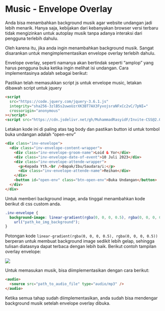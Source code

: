 # Music - Envelope Overlay

Anda bisa menambahkan background musik agar website undangan jadi lebih menarik. Hanya saja, kebijakan dari kebanyakan browser versi terbaru tidak mengizinkan untuk autoplay musik tanpa adanya interaksi dari pengguna terlebih dahulu.

Oleh karena itu, jika anda ingin menambahkan background musik. Sangat disarankan untuk mengimplementasikan envelope overlay terlebih dahulu.

Envelope overlay, seperti namanya akan bertindak seperti “amplop” yang harus pengguna buka ketika ingin melihat isi undangan. Cara implementasinya adalah sebagai berikut:

Pastikan telah memasukkan script js untuk envelope music, letakan dibawah script untuk jquery

```html
<script
  src="https://code.jquery.com/jquery-3.6.1.js"
  integrity="sha256-3zlB5s2uwoUzrXK3BT7AX3FyvojsraNFxCc2vC/7pNI="
  crossorigin="anonymous"
></script>
<script src="https://cdn.jsdelivr.net/gh/MuhammadRasyidF/Invite-CSS@2.0.0/dist/js/music_envelope.js"></script>
```

Letakan kode ini di paling atas tag body dan pastikan button id untuk tombol buka undangan adalah “open-env”

```html
<div class="inv-envelope">
  <div class="inv-envelope-content-wrapper">
    <div class="inv-envelope-groom-name">Loid & Yor</div>
    <div class="inv-envelope-date-of-event">10 Juli 2023</div>
    <div class="inv-envelope-attende-wrapper">
      <p>Kepada Yth.<br />Bapak/Ibu/Saudara/i:</p>
      <div class="inv-envelope-attende-name">Reihan</div>
    </div>
    <button id="open-env" class="btn-open-env">Buka Undangan</button>
  </div>
</div>
```

Untuk memberi background image, anda tinggal menambahkan kode berikut di css custom anda.

```css
.inv-envelope {
  background-image: linear-gradient(rgba(0, 0, 0, 0.5), rgba(0, 0, 0, 0.5)),
    url("path_ke_img_background");
}
```

Potongan kode `linear-gradient(rgba(0, 0, 0, 0.5), rgba(0, 0, 0, 0.5))` berperan untuk membuat background image sedikit lebih gelap, sehingga tulisan diatasnya dapat terbaca dengan lebih baik. Berikut contoh tampilan overlay envelope:

<img src="https://muhammadrasyidf.github.io/CFI-Docs/asset_images/envelope_overlay.png"/>

Untuk memasukan musik, bisa diimplementasikan dengan cara berikut:

```html
<audio>
  <source src="path_to_audio_file" type="audio/mp3" />
</audio>
```

Ketika semua tahap sudah diimplementasikan, anda sudah bisa mendengar background musik setelah envelope overlay dibuka.
